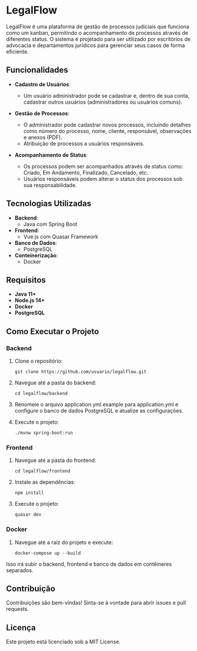 # LegalFlow

LegalFlow é uma plataforma de gestão de processos judiciais que funciona como um kanban, permitindo o acompanhamento de processos através de diferentes status. O sistema é projetado para ser utilizado por escritórios de advocacia e departamentos jurídicos para gerenciar seus casos de forma eficiente.

## Funcionalidades

- **Cadastro de Usuários**: 
  - Um usuário administrador pode se cadastrar e, dentro de sua conta, cadastrar outros usuários (administradores ou usuários comuns).
  
- **Gestão de Processos**:
  - O administrador pode cadastrar novos processos, incluindo detalhes como número do processo, nome, cliente, responsável, observações e anexos (PDF).
  - Atribuição de processos a usuários responsáveis.

- **Acompanhamento de Status**:
  - Os processos podem ser acompanhados através de status como: Criado, Em Andamento, Finalizado, Cancelado, etc.
  - Usuários responsáveis podem alterar o status dos processos sob sua responsabilidade.

## Tecnologias Utilizadas

- **Backend**: 
  - Java com Spring Boot
- **Frontend**: 
  - Vue.js com Quasar Framework
- **Banco de Dados**: 
  - PostgreSQL
- **Conteinerização**: 
  - Docker

## Requisitos

- **Java 11+**
- **Node.js 14+**
- **Docker**
- **PostgreSQL**

## Como Executar o Projeto

### Backend

1. Clone o repositório:
   
   ```
   git clone https://github.com/usuario/legalflow.git
   ```
   
2. Navegue até a pasta do backend:

   ```
   cd legalflow/backend
   ```


3. Renomeie o arquivo application.yml.example para application.yml e configure o banco de dados PostgreSQL e atualize as configurações.

4. Execute o projeto:

    ```
    ./mvnw spring-boot:run
    ```

### Frontend

1. Navegue até a pasta do frontend:

    ```
    cd legalflow/frontend
    ```

2. Instale as dependências:

    ```
    npm install
    ```
    
3. Execute o projeto:
    ```
    quasar dev
    ```


### Docker

1. Navegue até a raiz do projeto e execute:

    ```
    docker-compose up --build
    ```
    
Isso irá subir o backend, frontend e banco de dados em contêineres separados.

## Contribuição

Contribuições são bem-vindas! Sinta-se à vontade para abrir issues e pull requests.

## Licença

Este projeto está licenciado sob a MIT License.
